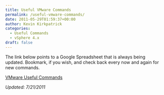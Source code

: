 ```yaml
---
title: Useful VMware Commands
permalink: /useful-vmware-commands/
date: 2011-05-29T01:59:37+00:00
author: Kevin Kirkpatrick
categories:
  - Useful Commands
  - vSphere 4.x
draft: false
---
```

The link below points to a Google Spreadsheet that is always being updated. Bookmark, if you wish, and check back every now and again for new commands.

[VMware Useful Commands][1]

[1]: http://bit.ly/2iZ95fo

_Updated: 7/21/2011_